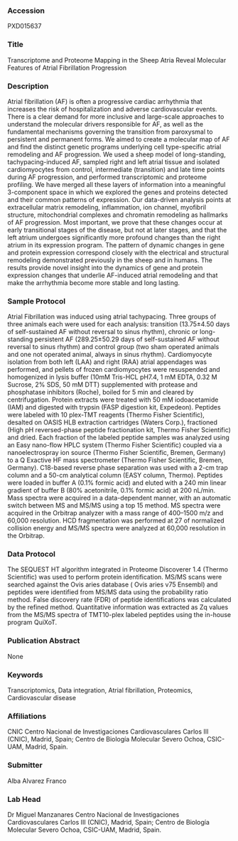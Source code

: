### Accession
PXD015637

### Title
Transcriptome and Proteome Mapping in the Sheep Atria Reveal Molecular Features of Atrial Fibrillation Progression

### Description
Atrial fibrillation (AF) is often a progressive cardiac arrhythmia that increases the risk of hospitalization and adverse cardiovascular events. There is a clear demand for more inclusive and large-scale approaches to understand the molecular drivers responsible for AF, as well as the fundamental mechanisms governing the transition from paroxysmal to persistent and permanent forms. We aimed to create a molecular map of AF and find the distinct genetic programs underlying cell type-specific atrial remodeling and AF progression.  We used a sheep model of long-standing, tachypacing-induced AF, sampled right and left atrial tissue and isolated cardiomyocytes from control, intermediate (transition) and late time points during AF progression, and performed transcriptomic and proteome profiling. We have merged all these layers of information into a meaningful 3-component space in which we explored the genes and proteins detected and their common patterns of expression. Our data-driven analysis points at extracellular matrix remodeling, inflammation, ion channel, myofibril structure, mitochondrial complexes and chromatin remodeling as hallmarks of AF progression. Most important, we prove that these changes occur at early transitional stages of the disease, but not at later stages, and that the left atrium undergoes significantly more profound changes than the right atrium in its expression program. The pattern of dynamic changes in gene and protein expression correspond closely with the electrical and structural remodeling demonstrated previously in the sheep and in humans. The results provide novel insight into the dynamics of gene and protein expression changes that underlie AF-induced atrial remodeling and that make the arrhythmia become more stable and long lasting.

### Sample Protocol
Atrial Fibrillation was induced using atrial tachypacing. Three groups of three animals each were used for each analysis: transition (13.75±4.50 days of self-sustained AF without reversal to sinus rhythm), chronic or long-standing persistent AF (289.25±50.29 days of self-sustained AF without reversal to sinus rhythm) and control group (two sham operated animals and one not operated animal, always in sinus rhythm). Cardiomyocyte isolation from both left (LAA) and right (RAA) atrial appendages was performed, and pellets of frozen cardiomyocytes were resuspended and homogenized in lysis buffer (10mM Tris-HCL pH7.4, 1 mM EDTA, 0.32 M Sucrose, 2% SDS, 50 mM DTT) supplemented with protease and phosphatase inhibitors (Roche), boiled for 5 min and cleared by centrifugation. Protein extracts were treated with 50 mM iodoacetamide (IAM) and digested with trypsin (FASP digestion kit, Expedeon). Peptides were labeled with 10 plex-TMT reagents (Thermo Fisher Scientific), desalted on OASIS HLB extraction cartridges (Waters Corp.), fractioned (High pH reversed-phase peptide fractionation kit, Thermo Fisher Scientific) and dried. Each fraction of the labeled peptide samples was analyzed using an Easy nano-flow HPLC system (Thermo Fisher Scientific) coupled via a nanoelectrospray ion source (Thermo Fisher Scientific, Bremen, Germany) to a Q Exactive HF mass spectrometer (Thermo Fisher Scientific, Bremen, Germany). C18-based reverse phase separation was used with a 2-cm trap column and a 50-cm analytical column (EASY column, Thermo). Peptides were loaded in buffer A (0.1% formic acid) and eluted with a 240 min linear gradient of buffer B (80% acetonitrile, 0.1% formic acid) at 200 nL/min. Mass spectra were acquired in a data-dependent manner, with an automatic switch between MS and MS/MS using a top 15 method. MS spectra were acquired in the Orbitrap analyzer with a mass range of 400–1500 m/z and 60,000 resolution. HCD fragmentation was performed at 27 of normalized collision energy and MS/MS spectra were analyzed at 60,000 resolution in the Orbitrap.

### Data Protocol
The SEQUEST HT algorithm integrated in Proteome Discoverer 1.4 (Thermo Scientific) was used to perform protein identification. MS/MS scans were searched against the Ovis aries database ( Ovis aries v75 Ensembl) and peptides were identified from MS/MS data using the probability ratio method.  False discovery rate (FDR) of peptide identifications was calculated by the refined method. Quantitative information was extracted as Zq values from the MS/MS spectra of TMT10-plex labeled peptides using the in-house program QuiXoT.

### Publication Abstract
None

### Keywords
Transcriptomics, Data integration, Atrial fibrillation, Proteomics, Cardiovascular disease

### Affiliations
CNIC
Centro Nacional de Investigaciones Cardiovasculares Carlos III (CNIC), Madrid, Spain; Centro de Biología Molecular Severo Ochoa, CSIC-UAM, Madrid, Spain.

### Submitter
Alba  Alvarez Franco

### Lab Head
Dr Miguel Manzanares
Centro Nacional de Investigaciones Cardiovasculares Carlos III (CNIC), Madrid, Spain; Centro de Biología Molecular Severo Ochoa, CSIC-UAM, Madrid, Spain.


